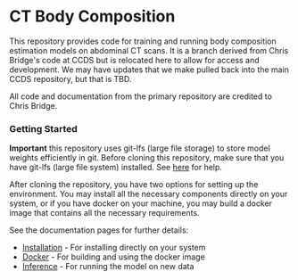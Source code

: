# CT Body Composition

This repository provides code for training and running body composition estimation models on abdominal CT scans. 
It is a branch derived from Chris Bridge's code at CCDS but is relocated here to allow for access and development.
We may have updates that we make pulled back into the main CCDS repository, but that is TBD.

All code and documentation from the primary repository are credited to Chris Bridge.


### Getting Started

**Important** this repository uses git-lfs (large file storage) to store model weights efficiently in git.
Before cloning this repository, make sure that you have git-lfs (large file system) installed.
See [here](https://help.github.com/en/github/managing-large-files/installing-git-large-file-storage) for help.

After cloning the repository, you have two options for setting up the environment.
You may install all the necessary components directly on your system, or if you have docker on your machine,
you may build a docker image that contains all the necessary requirements.

See the documentation pages for further details:
* [Installation](docs/installation.md) - For installing directly on your system
* [Docker](docs/docker.md) - For building and using the docker image
* [Inference](docs/inference.md) - For running the model on new data
